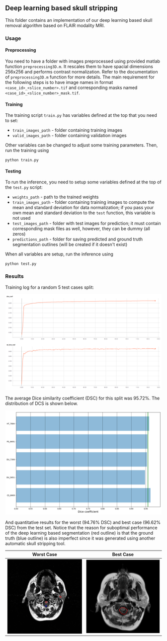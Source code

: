 ## Deep learning based skull stripping

This folder contains an implementation of our deep learning based skull removal algorithm based on FLAIR modality MRI.

### Usage

#### Preprocessing
You need to have a folder with images preprocessed using provided matlab function `preprocessing3D.m`.
It rescales them to have spacial dimensions 256x256 and performs contrast normalization.
Refer to the documentation of `preprocessing3D.m` function for more details.
The main requirement for the following steps is to have image names in format `<case_id>_<slice_number>.tif` and corresponding masks named `<case_id>_<slice_number>_mask.tif`.

#### Training
The training script `train.py` has variables defined at the top that you need to set:

- `train_images_path` - folder containing training images
- `valid_images_path` - folder containing validation images
    
Other variables can be changed to adjust some training parameters.
Then, run the training using
```
python train.py
```

#### Testing
To run the inference, you need to setup some variables defined at the top of the `test.py` script:

- `weights_path` - path to the trained weights
- `train_images_path` - folder containing training images to compute the mean and standard deviation for data normalization; if you pass your own  mean and standard deviation to the `test` function, this variable is not used
- `test_images_path` - folder with test images for prediction; it must contain corresponding mask files as well, however, they can be dummy (all zeros)
- `predictions_path` - folder for saving predicted and ground truth segmentation outlines (will be created if it doesn't exist)

When all variables are setup, run the inference using
```
python test.py
```

### Results

Training log for a random 5 test cases split:

![training](../images/training.png)

The average Dice similarity coefficient (DSC) for this split was 95.72%.
The distribution of DCS is shown below.

![DCS](../images/DSC.png)

And quantitative results for the worst (94.76% DSC) and best case (96.62% DSC) from the test set.
Notice that the reason for suboptimal performance of the deep learning based segmentation (red outline) is that the ground truth (blue outline) is also imperfect since it was generated using another automatic skull stripping tool.

| Worst Case | Best Case |
|:----------:|:---------:|
|![Worst case](../images/DU_5851.gif)|![Best case](../images/CS_6669.gif)|
